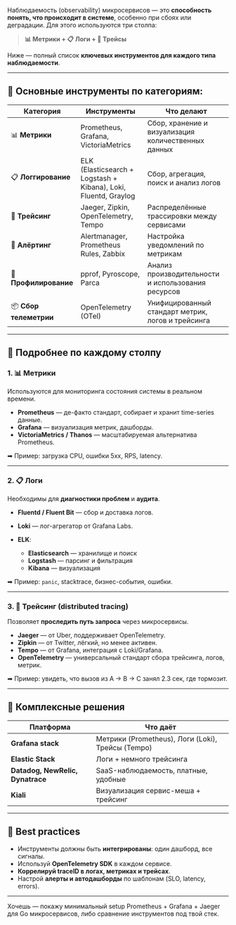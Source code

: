 Наблюдаемость (observability) микросервисов — это **способность понять, что происходит в системе**, особенно при сбоях или деградации. Для этого используются три столпа:

> **📊 Метрики + 📋 Логи + 🔎 Трейсы**

Ниже — полный список **ключевых инструментов для каждого типа наблюдаемости**.

---

## 🔧 Основные инструменты по категориям:

| Категория              | Инструменты                                                     | Что делают                                          |
| ---------------------- | --------------------------------------------------------------- | --------------------------------------------------- |
| 📊 **Метрики**         | Prometheus, Grafana, VictoriaMetrics                            | Сбор, хранение и визуализация количественных данных |
| 📋 **Логгирование**    | ELK (Elasticsearch + Logstash + Kibana), Loki, Fluentd, Graylog | Сбор, агрегация, поиск и анализ логов               |
| 🔎 **Трейсинг**        | Jaeger, Zipkin, OpenTelemetry, Tempo                            | Распределённые трассировки между сервисами          |
| 🧪 **Алёртинг**        | Alertmanager, Prometheus Rules, Zabbix                          | Настройка уведомлений по метрикам                   |
| 📡 **Профилирование**  | pprof, Pyroscope, Parca                                         | Анализ производительности и использования ресурсов  |
| 📦 **Сбор телеметрии** | OpenTelemetry (OTel)                                            | Унифицированный стандарт метрик, логов и трейсинга  |

---

## 📘 Подробнее по каждому столпу

### 1. 📊 Метрики

Используются для мониторинга состояния системы в реальном времени.

* **Prometheus** — де-факто стандарт, собирает и хранит time-series данные.
* **Grafana** — визуализация метрик, дашборды.
* **VictoriaMetrics / Thanos** — масштабируемая альтернатива Prometheus.

➡ Пример: загрузка CPU, ошибки 5xx, RPS, latency.

---

### 2. 📋 Логи

Необходимы для **диагностики проблем** и **аудита**.

* **Fluentd / Fluent Bit** — сбор и доставка логов.
* **Loki** — лог-агрегатор от Grafana Labs.
* **ELK**:

  * **Elasticsearch** — хранилище и поиск
  * **Logstash** — парсинг и фильтрация
  * **Kibana** — визуализация

➡ Пример: `panic`, stacktrace, бизнес-события, ошибки.

---

### 3. 🔎 Трейсинг (distributed tracing)

Позволяет **проследить путь запроса** через микросервисы.

* **Jaeger** — от Uber, поддерживает OpenTelemetry.
* **Zipkin** — от Twitter, лёгкий, но менее активен.
* **Tempo** — от Grafana, интеграция с Loki/Grafana.
* **OpenTelemetry** — универсальный стандарт сбора трейсинга, логов, метрик.

➡ Пример: увидеть, что вызов из A → B → C занял 2.3 сек, где тормозит.

---

## 🧰 Комплексные решения

| Платформа                        | Что даёт                                          |
| -------------------------------- | ------------------------------------------------- |
| **Grafana stack**                | Метрики (Prometheus), Логи (Loki), Трейсы (Tempo) |
| **Elastic Stack**                | Логи + немного трейсинга                          |
| **Datadog, NewRelic, Dynatrace** | SaaS-наблюдаемость, платные, удобные              |
| **Kiali**                        | Визуализация сервис-меша + трейсинг               |

---

## 🧪 Best practices

* Инструменты должны быть **интегрированы**: один дашборд, все сигналы.
* Используй **OpenTelemetry SDK** в каждом сервисе.
* **Коррелируй traceID в логах, метриках и трейсах**.
* Настрой **алерты и автодашборды** по шаблонам (SLO, latency, errors).

---

Хочешь — покажу минимальный setup Prometheus + Grafana + Jaeger для Go микросервисов, либо сравнение инструментов под твой стек.
